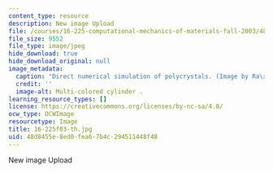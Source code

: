 ```yaml
---
content_type: resource
description: New image Upload
file: /courses/16-225-computational-mechanics-of-materials-fall-2003/48d8455e8ed0fea67b4c294511448f48_16-225f03-th.jpg
file_size: 9552
file_type: image/jpeg
hide_download: true
hide_download_original: null
image_metadata:
  caption: "Direct numerical simulation of polycrystals. (Image by Ra\xFAl Radovitzky.)"
  credit: ''
  image-alt: Multi-colored cylinder .
learning_resource_types: []
license: https://creativecommons.org/licenses/by-nc-sa/4.0/
ocw_type: OCWImage
resourcetype: Image
title: 16-225f03-th.jpg
uid: 48d8455e-8ed0-fea6-7b4c-294511448f48
---
```

New image Upload